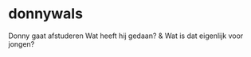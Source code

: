 donnywals
=========

Donny gaat afstuderen
Wat heeft hij gedaan?
&
Wat is dat eigenlijk voor jongen?
